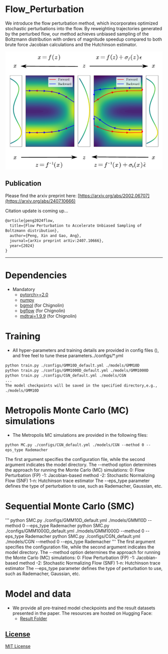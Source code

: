 # Flow_Perturbation
We introduce the flow perturbation method, which incorporates optimized stochastic perturbations into the flow. By reweighting trajectories generated by the perturbed flow, our method achieves
unbiased sampling of the Boltzmann distribution with orders of magnitude speedup compared to both brute force
Jacobian calculations and the Hutchinson estimator. 

![Flow Perturbation](./data/ODE_pf.png "Title")

Publication
-----------
Please find the arxiv preprint here:
[https://arxiv.org/abs/2002.06707](https://arxiv.org/abs/2407.10666)

Citation update is coming up...
```
@article{peng2024flow,
  title={Flow Perturbation to Accelerate Unbiased Sampling of Boltzmann distribution},
  author={Peng, Xin and Gao, Ang},
  journal={arXiv preprint arXiv:2407.10666},
  year={2024}
}
```
***
# Dependencies
* Mandatory
  * [pytorch>=2.0](https://github.com/pytorch/pytorch)
  * [numpy](https://github.com/numpy/numpy)
  * [bgmol](https://github.com/noegroup/bgmol) (for  Chignolin)
  * [bgflow](https://github.com/noegroup/bgmol) (for  Chignolin)
  * [mdtraj=1.9.9](https://github.com/mdtraj/mdtraj) (for  Chignolin)

# Training
* All hyper-parameters and training details are provided in config files (), and free feel to tune these parameters../configs/*.yml
```
python train.py ./configs/GMM10D_default.yml ./models/GMM10D
python train.py ./configs/GMM1000D_default.yml ./models/GMM1000D
python train.py ./configs/CGN_default.yml ./models/CGN
...
The model checkpoints will be saved in the specified directory,e.g., ./models/GMM10D
```
# Metropolis Monte Carlo (MC) simulations
* The Metropolis MC simulations are provided in the following files:
```
python MC.py ./configs/CGN_default.yml ./models/CGN --method 0 --eps_type Rademacher
```
The first argument specifies the configuration file, while the second argument indicates the model directory. The --method option determines the approach for running the Monte Carlo (MC) simulations:
0: Flow Perturbation (FP)
-1: Jacobian-based method
-2: Stochastic Normalizing Flow (SNF)
1-n: Hutchinson trace estimator
The --eps_type parameter defines the type of perturbation to use, such as Rademacher, Gaussian, etc.

# Sequential Monte Carlo (SMC)
'''
python SMC.py ./configs/GMM10D_default.yml ./models/GMM10D --method 0 --eps_type Rademacher
python SMC.py ./configs/GMM1000D_default.yml ./models/GMM1000D --method 0 --eps_type Rademacher
python SMC.py ./configs/CGN_default.yml ./models/CGN --method 0 --eps_type Rademacher
'''
The first argument specifies the configuration file, while the second argument indicates the model directory. The --method option determines the approach for running the Monte Carlo (MC) simulations:
0: Flow Perturbation (FP)
-1: Jacobian-based method
-2: Stochastic Normalizing Flow (SNF)
1-n: Hutchinson trace estimator
The --eps_type parameter defines the type of perturbation to use, such as Rademacher, Gaussian, etc.


# Model and data
* We provide all pre-trained model checkpoints and the result datasets presented in the paper. The resources are hosted on Hugging Face:
  * [Result Folder](https://huggingface.co/XinPeng76/Flow_Perturbation)


## [License](#dependencies)
[MIT License](LICENSE)
